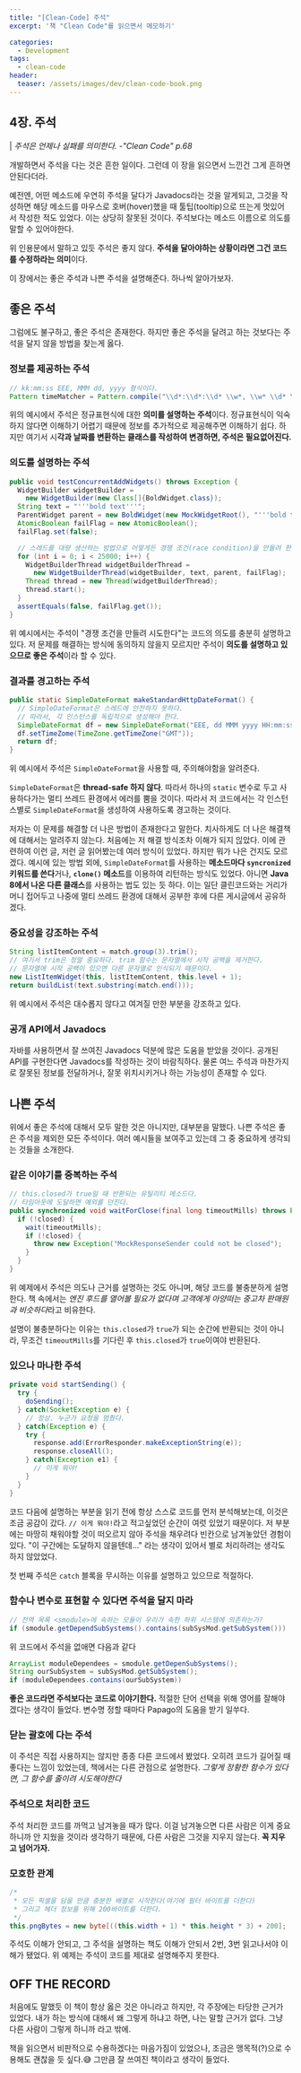 ```yaml
---
title: "[Clean-Code] 주석"
excerpt: '책 "Clean Code"를 읽으면서 메모하기'

categories:
  - Development
tags:
  - clean-code
header:
  teaser: /assets/images/dev/clean-code-book.png
---
```


## 4장. 주석

| _주석은 언제나 실패를 의미한다. -"Clean Code" p.68_

개발하면서 주석을 다는 것은 흔한 일이다. 그런데 이 장을 읽으면서 느낀건 그게 흔하면 안된다더라.

예전엔, 어떤 메소드에 우연히 주석을 달다가 Javadocs라는 것을 알게되고, 그것을 작성하면 해당 메소드를 마우스로 호버(hover)했을 때 툴팁(tooltip)으로 뜨는게 멋있어서 작성한 적도 있었다.
이는 상당히 잘못된 것이다. 주석보다는 메소드 이름으로 의도를 말할 수 있어야한다.

위 인용문에서 말하고 있듯 주석은 좋지 않다. **주석을 달아야하는 상황이라면 그건 코드를 수정하라는 의미**이다.

이 장에서는 좋은 주석과 나쁜 주석을 설명해준다. 하나씩 알아가보자.

## 좋은 주석

그럼에도 불구하고, 좋은 주석은 존재한다. 하지만 좋은 주석을 달려고 하는 것보다는 주석을 달지 않을 방법을 찾는게 옳다.

### 정보를 제공하는 주석

```java
// kk:mm:ss EEE, MMM dd, yyyy 형식이다.
Pattern timeMatcher = Pattern.compile("\\d*:\\d*:\\d* \\w*, \\w* \\d* \\d*");
```

위의 예시에서 주석은 정규표현식에 대한 **의미를 설명하는 주석**이다. 정규표현식이 익숙하지 않다면 이해하기 어렵기 때문에 정보를 추가적으로 제공해주면 이해하기 쉽다. 하지만 여기서 시**각과 날짜를 변환하는 클래스를 작성하여 변경하면, 주석은 필요없어진다.**

### 의도를 설명하는 주석

```java
public void testConcurrentAddWidgets() throws Exception {
  WidgetBuilder widgetBuilder = 
    new WidgetBuilder(new Class[]{BoldWidget.class});
  String text = "'''bold text'''";
  ParentWidget parent = new BoldWidget(new MockWidgetRoot(), "'''bold text'''");
  AtomicBoolean failFlag = new AtomicBoolean();
  failFlag.set(false);

  // 스레드를 대량 생산하는 방법으로 어떻게든 경쟁 조건(race condition)을 만들려 한다.
  for (int i = 0; i < 25000; i++) {
    WidgetBuilderThread widgetBuilderThread = 
      new WidgetBuilderThread(widgetBuilder, text, parent, failFlag);
    Thread thread = new Thread(widgetBuilderThread);
    thread.start();
  }
  assertEquals(false, failFlag.get());
}
```

위 예시에서는 주석이 "경쟁 조건을 만들려 시도한다"는 코드의 의도를 충분히 설명하고 있다. 저 문제를 해결하는 방식에 동의하지 않을지 모르지만 주석이 **의도를 설명하고 있으므로 좋은 주석**이라 할 수 있다.

### 결과를 경고하는 주석

```java
public static SimpleDateFormat makeStandardHttpDateFormat() {
  // SimpleDateFormat은 스레드에 안전하지 못하다.
  // 따라서, 각 인스턴스를 독립적으로 생성해야 한다.
  SimpleDateFormat df = new SimpleDateFormat("EEE, dd MMM yyyy HH:mm:ss z");
  df.setTimeZome(TimeZone.getTimeZone("GMT"));
  return df;
}
```

위 예시에서 주석은 `SimpleDateFormat`을 사용할 때, 주의해야함을 알려준다.

`SimpleDateFormat`은 **thread-safe 하지 않다**. 따라서 하나의 `static` 변수로 두고 사용하다가는 멀티 쓰레드 환경에서 에러를 뿜을 것이다. 따라서 저 코드에서는 각 인스턴스별로 `SimpleDateFormat`을 생성하여 사용하도록 경고하는 것이다.

저자는 이 문제를 해결할 더 나은 방법이 존재한다고 말한다. 치사하게도 더 나은 해결책에 대해서는 알려주지 않는다. 처음에는 저 해결 방식조차 이해가 되지 읺았다. 이에 관련하여 이런 글, 저런 글 읽어봤는데 여러 방식이 있었다. 하지만 뭐가 나은 건지도 모르겠다. 예시에 있는 방법 외에, `SimpleDateFormat`를 사용하는 **메소드마다 `syncronized` 키워드를 쓴다**거나, **`clone()` 메소드**를 이용하여 리턴하는 방식도 있었다. 아니면 **Java 8에서 나온 다른 클래스**를 사용하는 법도 있는 듯 하다. 이는 일단 클린코드와는 거리가 머니 접어두고 나중에 멀티 쓰레드 환경에 대해서 공부한 후에 다른 게시글에서 공유하겠다.

### 중요성을 강조하는 주석

```java
String listItemContent = match.group(3).trim();
// 여기서 trim은 정말 중요하다. trim 함수는 문자열에서 시작 공백을 제거한다.
// 문자열에 시작 공백이 있으면 다른 문자열로 인식되기 때문이다.
new ListItemWidget(this, listItemContent, this.level + 1);
return buildList(text.substring(match.end()));
```

위 예시에서 주석은 대수롭지 않다고 여겨질 만한 부분을 강조하고 있다.

### 공개 API에서 Javadocs 

자바를 사용하면서 잘 쓰여진 Javadocs 덕분에 많은 도움을 받았을 것이다. 공개된 API를 구현한다면 Javadocs를 작성하는 것이 바람직하다. 물론 여느 주석과 마찬가지로 잘못된 정보를 전달하거나, 잘못 위치시키거나 하는 가능성이 존재할 수 있다.

## 나쁜 주석

위에서 좋은 주석에 대해서 모두 말한 것은 아니지만, 대부분을 말했다. 나쁜 주석은 좋은 주석을 제외한 모든 주석이다. 여러 예시들을 보여주고 있는데 그 중 중요하게 생각되는 것들을 소개한다.

### 같은 이야기를 중복하는 주석

```java
// this.closed가 true일 때 반환되는 유틸리티 메소드다.
// 타임아웃에 도달하면 예외를 던진다.
public synchronized void waitForClose(final long timeoutMills) throws Exception {
  if (!closed) {
    wait(timeoutMills);
    if (!closed) {
      throw new Exception("MockResponseSender could not be closed");
    }
  }
}
```

위 예제에서 주석은 의도나 근거를 설명하는 것도 아니며, 해당 코드를 불충분하게 설명한다. 책 속에서는 *엔진 후드를 열어볼 필요가 없다며 고객에게 아양떠는 중고차 판매원과 비슷하다*라고 비유한다.

설명이 불충분하다는 이유는 `this.closed`가 `true`가 되는 순간에 반환되는 것이 아니라, 무조건 `timeoutMills`를 기다린 후 `this.closed`가 `true`이여야 반환된다.

### 있으나 마나한 주석

```java
private void startSending() {
  try {
    doSending();
  } catch(SocketException e) {
    // 정상. 누군가 요청을 멈췄다.
  } catch(Exception e) {
    try {
      response.add(ErrorResponder.makeExceptionString(e));
      response.closeAll();
    } catch(Exception e1) {
      // 이게 뭐야!
    }
  } 
}
```

코드 다음에 설명하는 부분을 읽기 전에 항상 스스로 코드를 먼저 분석해보는데, 이것은 조금 공감이 갔다. `// 이게 뭐야!`라고 적고싶었던 순간이 여럿 있었기 때문이다. 저 부분에는 마땅히 채워야할 것이 떠오르지 않아 주석을 채우려다 빈칸으로 남겨놓았던 경험이 있다. "이 구간에는 도달하지 않을텐데..." 라는 생각이 있어서 별로 처리하려는 생각도 하지 않았었다.

첫 번째 주석은 `catch` 블록을 무시하는 이유를 설명하고 있으므로 적절하다.

### 함수나 변수로 표현할 수 있다면 주석을 달지 마라

```java
// 전역 목록 <smodule>에 속하는 모듈이 우리가 속한 하위 시스템에 의존하는가?
if (smodule.getDependSubSystems().contains(subSysMod.getSubSystem())) 
```

위 코드에서 주석을 없애면 다음과 같다

```java
ArrayList moduleDependees = smodule.getDepenSubSystems();
String ourSubSystem = subSysMod.getSubSystem();
if (moduleDependees.contains(ourSubSystem))
```

**좋은 코드라면 주석보다는 코드로 이야기한다.** 적절한 단어 선택을 위해 영어를 잘해야 겠다는 생각이 들었다. 변수명 정할 때마다 Papago의 도움을 받기 일쑤다.

### 닫는 괄호에 다는 주석

이 주석은 직접 사용하지는 않지만 종종 다른 코드에서 봤었다. 오히려 코드가 길어질 때 좋다는 느낌이 있었는데, 책에서는 다른 관점으로 설명한다. *그렇게 장황한 함수가 있다면, 그 함수를 줄이려 시도해야한다* 

### 주석으로 처리한 코드

주석 처리한 코드를 까먹고 남겨놓을 때가 많다. 이걸 남겨놓으면 다른 사람은 이게 중요하니까 안 지웠을 것이라 생각하기 때문에, 다른 사람은 그것을 지우지 않는다. **꼭 지우고 넘어가자.**

### 모호한 관계

```java
/*
 * 모든 픽셀을 담을 만큼 충분한 배열로 시작한다(여기에 필터 바이트를 더한다)
 * 그리고 헤더 정보를 위해 200바이트를 더한다.
 */
this.pngBytes = new byte[((this.width + 1) * this.height * 3) + 200];
```

주석도 이해가 안되고, 그 주석을 설명하는 책도 이해가 안되서 2번, 3번 읽고나서야 이해가 됐었다. 위 예제는 주석이 코드를 제대로 설명해주지 못한다.

## OFF THE RECORD

처음에도 말했듯 이 책이 항상 옳은 것은 아니라고 하지만, 각 주장에는 타당한 근거가 있었다. 내가 하는 방식에 대해서 왜 그렇게 하냐고 하면, 나는 말할 근거가 없다. 그냥 다른 사람이 그렇게 하니까 라고 밖에. 

책을 읽으면서 비판적으로 수용하겠다는 마음가짐이 있었으나, 조금은 맹목적(?)으로 수용해도 괜찮을 듯 싶다.😅 그만큼 잘 쓰여진 책이라고 생각이 들었다.